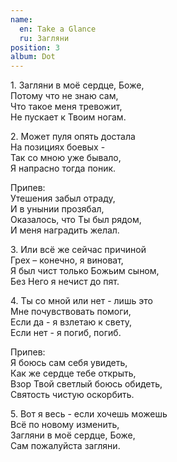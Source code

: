 ```yaml
---
name:
  en: Take a Glance
  ru: Загляни
position: 3
album: Dot
---
```


<span class="text-muted outdent">1.</span>
Загляни в моё сердце, Боже,  
Потому что не знаю сам,  
Что такое меня тревожит,  
Не пускает к Твоим ногам.

<span class="text-muted outdent">2.</span>
Может пуля опять достала  
На позициях боевых -  
Так со мною уже бывало,  
Я напрасно тогда поник.

<span class="text-muted">Припев:</span>  
Утешения забыл отраду,  
И в унынии прозябал,  
Оказалось, что Ты был рядом,  
И меня наградить желал.

<span class="text-muted outdent">3.</span>
Или всё же сейчас причиной  
Грех – конечно, я виноват,  
Я был чист только Божьим сыном,  
Без Него я нечист до пят.

<span class="text-muted outdent">4.</span>
Ты со мной или нет - лишь это  
Мне почувствовать помоги,  
Если да - я взлетаю к свету,  
Если нет - я погиб, погиб.

<span class="text-muted">Припев:</span>  
Я боюсь сам себя увидеть,  
Как же сердце тебе открыть,  
Взор Твой светлый боюсь обидеть,  
Святость чистую оскорбить.

<span class="text-muted outdent">5.</span>
Вот я весь - если хочешь можешь  
Всё по новому изменить,  
Загляни в моё сердце, Боже,  
Сам пожалуйста загляни.
